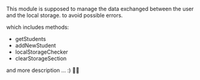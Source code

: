 This module is supposed to manage the data exchanged between the user and the local storage.
to avoid possible errors.

which includes methods:
- getStudents
- addNewStudent
- localStorageChecker
- clearStorageSection

and more description ... :) 🫶🏿